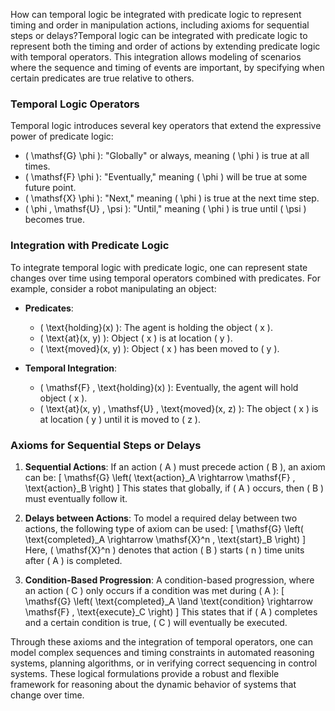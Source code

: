 How can temporal logic be integrated with predicate logic to represent timing and order in manipulation actions, including axioms for sequential steps or delays?Temporal logic can be integrated with predicate logic to represent both the timing and order of actions by extending predicate logic with temporal operators. This integration allows modeling of scenarios where the sequence and timing of events are important, by specifying when certain predicates are true relative to others.

### Temporal Logic Operators

Temporal logic introduces several key operators that extend the expressive power of predicate logic:
- \( \mathsf{G} \phi \): "Globally" or always, meaning \( \phi \) is true at all times.
- \( \mathsf{F} \phi \): "Eventually," meaning \( \phi \) will be true at some future point.
- \( \mathsf{X} \phi \): "Next," meaning \( \phi \) is true at the next time step.
- \( \phi \, \mathsf{U} \, \psi \): "Until," meaning \( \phi \) is true until \( \psi \) becomes true.

### Integration with Predicate Logic

To integrate temporal logic with predicate logic, one can represent state changes over time using temporal operators combined with predicates. For example, consider a robot manipulating an object:

- **Predicates**:
  - \( \text{holding}(x) \): The agent is holding the object \( x \).
  - \( \text{at}(x, y) \): Object \( x \) is at location \( y \).
  - \( \text{moved}(x, y) \): Object \( x \) has been moved to \( y \).

- **Temporal Integration**:
  - \( \mathsf{F} \, \text{holding}(x) \): Eventually, the agent will hold object \( x \).
  - \( \text{at}(x, y) \, \mathsf{U} \, \text{moved}(x, z) \): The object \( x \) is at location \( y \) until it is moved to \( z \).

### Axioms for Sequential Steps or Delays

1. **Sequential Actions**:
   If an action \( A \) must precede action \( B \), an axiom can be:
   \[
   \mathsf{G} \left( \text{action}_A \rightarrow \mathsf{F} \, \text{action}_B \right)
   \]
   This states that globally, if \( A \) occurs, then \( B \) must eventually follow it.

2. **Delays between Actions**:
   To model a required delay between two actions, the following type of axiom can be used:
   \[
   \mathsf{G} \left( \text{completed}_A \rightarrow \mathsf{X}^n \, \text{start}_B \right)
   \]
   Here, \( \mathsf{X}^n \) denotes that action \( B \) starts \( n \) time units after \( A \) is completed.

3. **Condition-Based Progression**:
   A condition-based progression, where an action \( C \) only occurs if a condition was met during \( A \):
   \[
   \mathsf{G} \left( \text{completed}_A \land \text{condition} \rightarrow \mathsf{F} \, \text{execute}_C \right)
   \]
   This states that if \( A \) completes and a certain condition is true, \( C \) will eventually be executed.

Through these axioms and the integration of temporal operators, one can model complex sequences and timing constraints in automated reasoning systems, planning algorithms, or in verifying correct sequencing in control systems. These logical formulations provide a robust and flexible framework for reasoning about the dynamic behavior of systems that change over time.